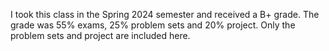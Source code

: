 I took this class in the Spring 2024 semester and received a B+ grade. The grade was 55% exams, 25% problem sets and 20% project. Only the problem sets and project are included here.
